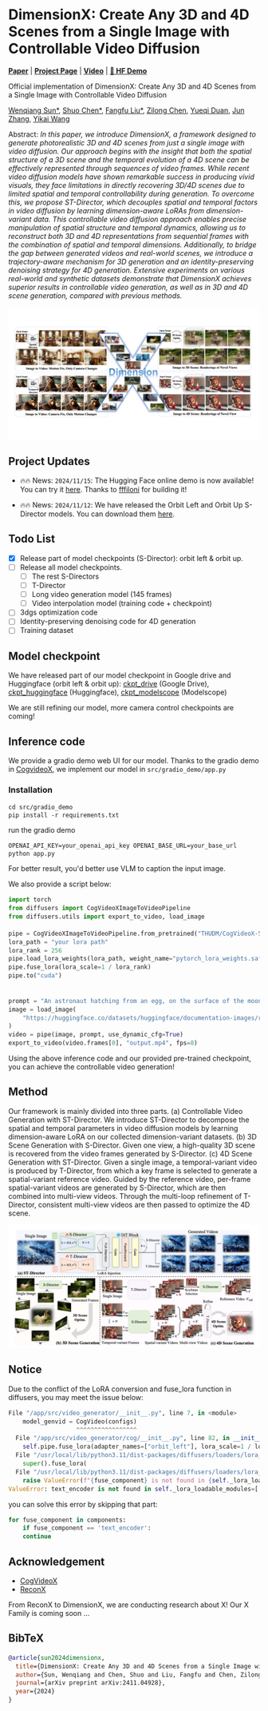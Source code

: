 # DimensionX: Create Any 3D and 4D Scenes from a Single Image with Controllable Video Diffusion

[**Paper**](https://arxiv.org/abs/2411.04928) | [**Project Page**](https://chenshuo20.github.io/DimensionX/) | [**Video**](https://youtu.be/ViDQI1HMY2U?si=f1RGd82n6yj6TOFB) | [**🤗 HF Demo**](https://huggingface.co/spaces/fffiloni/DimensionX)

Official implementation of DimensionX: Create Any 3D and 4D Scenes from a Single Image with Controllable Video Diffusion

[Wenqiang Sun*](https://github.com/wenqsun), [Shuo Chen*](https://chenshuo20.github.io/), [Fangfu Liu*](https://liuff19.github.io/), [Zilong Chen](https://scholar.google.com/citations?user=2pbka1gAAAAJ), [Yueqi Duan](https://duanyueqi.github.io/), [Jun Zhang](https://eejzhang.people.ust.hk/), [Yikai Wang](https://yikaiw.github.io/)

Abstract: *In this paper, we introduce DimensionX, a framework designed to generate photorealistic 3D and 4D scenes from just a single image with video diffusion. Our approach begins with the insight that both the spatial structure of a 3D scene and the temporal evolution of a 4D scene can be effectively represented through sequences of video frames. While recent video diffusion models have shown remarkable success in producing vivid visuals, they face limitations in directly recovering 3D/4D scenes due to limited spatial and temporal controllability during generation. To overcome this, we propose ST-Director, which decouples spatial and temporal factors in video diffusion by learning dimension-aware LoRAs from dimension-variant data. This controllable video diffusion approach enables precise manipulation of spatial structure and temporal dynamics, allowing us to reconstruct both 3D and 4D representations from sequential frames with the combination of spatial and temporal dimensions. Additionally, to bridge the gap between generated videos and real-world scenes, we introduce a trajectory-aware mechanism for 3D generation and an identity-preserving denoising strategy for 4D generation. Extensive experiments on various real-world and synthetic datasets demonstrate that DimensionX achieves superior results in controllable video generation, as well as in 3D and 4D scene generation, compared with previous methods.*
<p align="center">
    <img src="assets/file/teaser.png">
</p>

## Project Updates

- 🔥🔥 News: ```2024/11/15```: The Hugging Face online demo is now available! You can try it [here](https://huggingface.co/spaces/fffiloni/DimensionX). Thanks to [fffiloni](https://huggingface.co/fffiloni) for building it!

- 🔥🔥 News: ```2024/11/12```: We have released the Orbit Left and Orbit Up S-Director models. You can download them [here](https://huggingface.co/wenqsun/DimensionX).

## Todo List
- [x] Release part of model checkpoints (S-Director): orbit left & orbit up.
- [ ] Release all model checkpoints.
    - [ ] The rest S-Directors
    - [ ] T-Director
    - [ ] Long video generation model (145 frames)
    - [ ] Video interpolation model (training code + checkpoint)
- [ ] 3dgs optimization code
- [ ] Identity-preserving denoising code for 4D generation
- [ ] Training dataset

## Model checkpoint

We have released part of our model checkpoint in Google drive and Huggingface (orbit left & orbit up): [ckpt_drive](https://drive.google.com/drive/folders/1X0tH3JQke1ZIa62jVoZlQWZR38PCi0Eg?usp=sharing) (Google Drive), [ckpt_huggingface](https://huggingface.co/wenqsun/DimensionX) (Huggingface), [ckpt_modelscope](https://modelscope.cn/models/ShuoChen/DimensionX/) (Modelscope)

We are still refining our model, more camera control checkpoints are coming!

## Inference code

We provide a gradio demo web UI for our model. Thanks to the gradio demo in [CogvideoX](https://github.com/THUDM/CogVideo), we implement our model in `src/gradio_demo/app.py`

### Installation

```
cd src/gradio_demo
pip install -r requirements.txt 
```
run the gradio demo
```
OPENAI_API_KEY=your_openai_api_key OPENAI_BASE_URL=your_base_url python app.py
```

For better result, you'd better use VLM to caption the input image.

We also provide a script below:
```python
import torch
from diffusers import CogVideoXImageToVideoPipeline
from diffusers.utils import export_to_video, load_image

pipe = CogVideoXImageToVideoPipeline.from_pretrained("THUDM/CogVideoX-5b-I2V", torch_dtype=torch.bfloat16)
lora_path = "your lora path"
lora_rank = 256
pipe.load_lora_weights(lora_path, weight_name="pytorch_lora_weights.safetensors", adapter_name="test_1")
pipe.fuse_lora(lora_scale=1 / lora_rank)
pipe.to("cuda")


prompt = "An astronaut hatching from an egg, on the surface of the moon, the darkness and depth of space realised in the background. High quality, ultrarealistic detail and breath-taking movie-like camera shot."
image = load_image(
    "https://huggingface.co/datasets/huggingface/documentation-images/resolve/main/diffusers/astronaut.jpg"
)
video = pipe(image, prompt, use_dynamic_cfg=True)
export_to_video(video.frames[0], "output.mp4", fps=8)
```

Using the above inference code and our provided pre-trained checkpoint, you can achieve the controllable video generation!



## Method
Our framework is mainly divided into three parts. (a) Controllable Video Generation with ST-Director. We introduce ST-Director to decompose the spatial and temporal parameters in video diffusion models by learning dimension-aware LoRA on our collected dimension-variant datasets.  (b) 3D Scene Generation with S-Director. Given one view, a high-quality 3D scene is recovered from the video frames generated by S-Director.  (c) 4D Scene Generation with ST-Director. Given a single image, a temporal-variant video is produced by T-Director, from which a key frame is selected to generate a spatial-variant reference video. Guided by the reference video, per-frame spatial-variant videos are generated by S-Director, which are then combined into multi-view videos. Through the multi-loop refinement of T-Director, consistent multi-view videos are then passed to optimize the 4D scene.

<p align="center">
    <img src="assets/file/pipeline.png">
</p>


## Notice
Due to the conflict of the LoRA conversion and fuse_lora function in diffusers, you may meet the issue below:

```python
File "/app/src/video_generator/__init__.py", line 7, in <module>
    model_genvid = CogVideo(configs)
                   ^^^^^^^^^^^^^^^^^
  File "/app/src/video_generator/cog/__init__.py", line 82, in __init__
    self.pipe.fuse_lora(adapter_names=["orbit_left"], lora_scale=1 / lora_rank)
  File "/usr/local/lib/python3.11/dist-packages/diffusers/loaders/lora_pipeline.py", line 2888, in fuse_lora
    super().fuse_lora(
  File "/usr/local/lib/python3.11/dist-packages/diffusers/loaders/lora_base.py", line 445, in fuse_lora
    raise ValueError(f"{fuse_component} is not found in {self._lora_loadable_modules=}.")
ValueError: text_encoder is not found in self._lora_loadable_modules=['transformer'].
```
you can solve this error by skipping that part:
```python
for fuse_component in components:
    if fuse_component == 'text_encoder':
    continue
```



## Acknowledgement
- [CogVideoX](https://github.com/THUDM/CogVideo)
- [ReconX](https://github.com/liuff19/ReconX)

From ReconX to DimensionX, we are conducting research about X! Our X Family is coming soon ...

## BibTeX

```bibtex
@article{sun2024dimensionx,
  title={DimensionX: Create Any 3D and 4D Scenes from a Single Image with Controllable Video Diffusion},
  author={Sun, Wenqiang and Chen, Shuo and Liu, Fangfu and Chen, Zilong and Duan, Yueqi and Zhang, Jun and Wang, Yikai},
  journal={arXiv preprint arXiv:2411.04928},
  year={2024}
}
```
